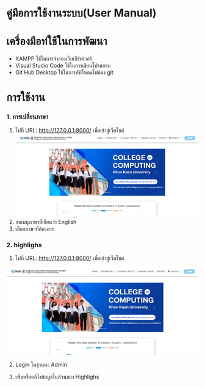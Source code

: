 # **คู่มือการใช้งานระบบ(User Manual)**

# เครื่องมือท่ใช้ในการพัฒนา
  * XAMPP ใช้ในการจำลองเว็บเซิร์ฟเวอร์
  * Visual Studio Code ใช้ในการเขียนโปรแกรม
  * Git Hub Desktop ใช้ในการอัปโหลดไฟล์ลง git

# การใช้งาน
### 1. การเปลี่ยนภาษา 
1. ไปที่ URL: http://127.0.0.1:8000/ เพื่อเข้าสู่เว็บไซต์
![Home page](../image/image_manual/Home.jpg)
2. กดเมนูภาษาที่เขียนว่า English
3. เลือกภาษาที่ต้องการ

### 2. highlighs
1.  ไปที่ URL: http://127.0.0.1:8000/ เพื่อเข้าสู่เว็บไซต์

![Home page](../image/image_manual/Home.jpg)

2.  Login ในฐานนะ Admin

3.  เพิ่มหรือแก้ไขข้อมูลในส่วนของ Highlighs 
